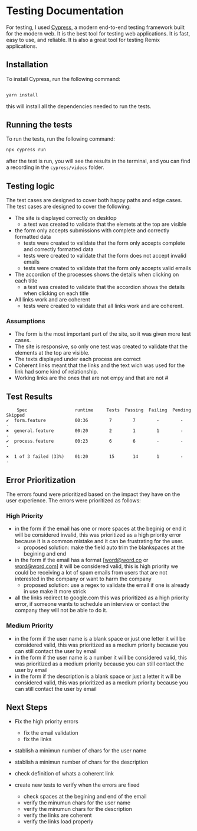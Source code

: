 # Testing Documentation 

For testing, I used [Cypress](https://www.cypress.io/), a modern end-to-end testing framework built for the modern web. It is the best tool for testing web applications. It is fast, easy to use, and reliable. It is also a great tool for testing Remix applications.

## Installation

To install Cypress, run the following command:

```sh

yarn install

```
this will install all the dependencies needed to run the tests.

## Running the tests

To run the tests, run the following command:

```sh   
npx cypress run
```

after the test is run, you will see the results in the terminal, and  you can find a recording in the `cypress/videos` folder.

## Testing logic

The test cases are designed to cover both happy paths and edge cases. The test cases are designed to cover the following:

- The site is displayed correctly on desktop
  - a test was created to validate that the elemets at the top are visible
- the form only accepts submissions with complete and correctly formatted data
  - tests were created to validate that the form only accepts complete and correctly formatted data
  - tests were created to validate that the form does not accept invalid emails
  - tests were created to validate that the form only accepts valid emails
- The accordion of the processes shows the details when clicking on each title
  - a test was created to validate that the accordion shows the details when clicking on each title
- All links work and are coherent
  - tests were created to validate that all links work and are coherent. 

### Assumptions
- The form is the most important part of the site, so it was given more test cases.
- The site is responsive, so only one test was created to validate that the elements at the top are visible.
- The texts displayed under each process are correct
- Coherent links meant that the links and the text wich was used for the link had some kind of relationship.
- Working links are the ones that are not empy and that are not #

## Test Results

        Spec                  runtime     Tests  Passing  Failing  Pending  Skipped
    ✔  form.feature           00:36        7        7        -        -        - 
    ✖  general.feature        00:20        2        1        1        -        - 
    ✔  process.feature        00:23        6        6        -        -        -

    ✖  1 of 3 failed (33%)    01:20        15       14       1        -        -

## Error Prioritization

The errors found were prioritized based on the impact they have on the user experience. The errors were prioritized as follows:

### High Priority
- in the form if the email has one or more spaces at the beginig or end it will be considered invalid, this was prioritized as a high priority error because it is a common mistake and it can be frustrating for the user.
  - proposed solution: make the field auto trim the blankspaces at the begining and end
- in the form if the email has a format [word@word.co or word@word.com] it will be considered valid, this is high priority we could be receiving a lot of spam emails from users that are not interested in the company or want to harm the company
  - proposed solution: use a regex to validate the email if one is already in use make it more strick
- all the links redirect to google.com this was prioritized as a high priority error, if someone wants to schedule an interview or contact the company they will not be able to do it.
  
### Medium Priority
- in the form if the user name is a blank space or just one letter it will be considered valid, this was prioritized as a medium priority because you can still contact the user by email 
- in the form if the user name is a number it will be considered valid, this was prioritized as a medium priority because you can still contact the user by email
- in the form if the description is a blank space or just a letter it will be considered valid, this was prioritized as a medium priority because you can still contact the user by email

## Next Steps

- Fix the high priority errors
  - fix the email validation
  - fix the links
- stablish a minimun number of chars for the user name
- stablish a minimun number of chars for the description
- check definition of whats a coherent link


- create new tests to verify when the errors are fixed
  - check spaces at the begining and end of the email
  - verify the minumun chars for the user name
  - verify the minumun chars for the description
  - verify the links are coherent
  - verify the links load properly